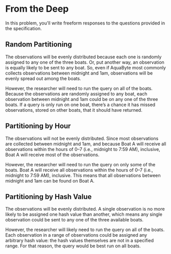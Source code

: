 # From the Deep

In this problem, you'll write freeform responses to the questions provided in the specification.

## Random Partitioning

The observations will be evenly distributed because each one is randomly assigned to any one of the three boats. Or, put another way, an observation is equally likely to be sent to any boat. So, even if AquaByte most commonly collects observations between midnight and 1am, observations will be evenly spread out among the boats.

However, the researcher will need to run the query on all of the boats. Because the observations are randomly assigned to any boat, each observation between midnight and 1am could be on any one of the three boats. If a query is only run on one boat, there’s a chance it has missed observations, stored on other boats, that it should have returned.

## Partitioning by Hour

The observations will not be evenly distributed. Since most observations are collected between midnight and 1am, and because Boat A will receive all observations within the hours of 0–7 (i.e., midnight to 7:59 AM), inclusive, Boat A will receive most of the observations.

However, the researcher will need to run the query on only some of the boats. Boat A will receive all observations within the hours of 0–7 (i.e., midnight to 7:59 AM), inclusive. This means that all observations between midnight and 1am can be found on Boat A.

## Partitioning by Hash Value

The observations will be evenly distributed. A single observation is no more likely to be assigned one hash value than another, which means any single observation could be sent to any one of the three available boats.

However, the researcher will likely need to run the query on all of the boats. Each observation in a range of observations could be assigned any arbitrary hash value: the hash values themselves are not in a specified range. For that reason, the query would be best run on all boats.
